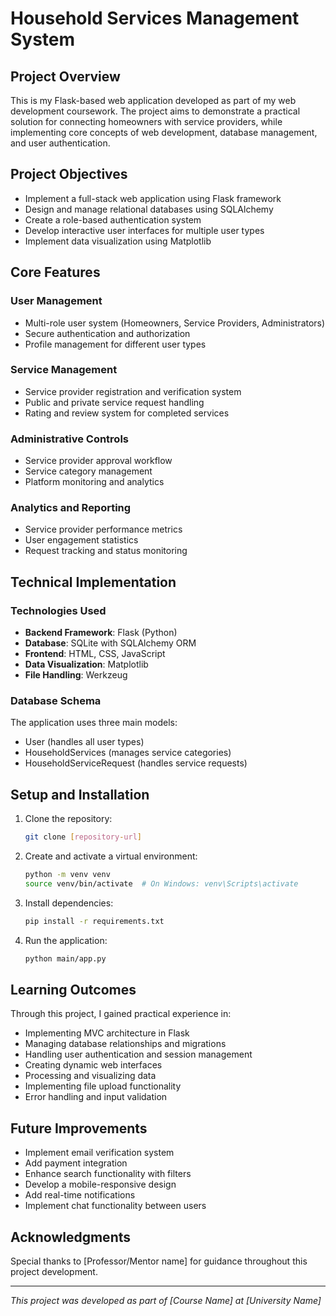 # Household Services Management System

## Project Overview
This is my Flask-based web application developed as part of my web development coursework. The project aims to demonstrate a practical solution for connecting homeowners with service providers, while implementing core concepts of web development, database management, and user authentication.

## Project Objectives
- Implement a full-stack web application using Flask framework
- Design and manage relational databases using SQLAlchemy
- Create a role-based authentication system
- Develop interactive user interfaces for multiple user types
- Implement data visualization using Matplotlib

## Core Features

### User Management
- Multi-role user system (Homeowners, Service Providers, Administrators)
- Secure authentication and authorization
- Profile management for different user types

### Service Management
- Service provider registration and verification system
- Public and private service request handling
- Rating and review system for completed services

### Administrative Controls
- Service provider approval workflow
- Service category management
- Platform monitoring and analytics

### Analytics and Reporting
- Service provider performance metrics
- User engagement statistics
- Request tracking and status monitoring

## Technical Implementation

### Technologies Used
- **Backend Framework**: Flask (Python)
- **Database**: SQLite with SQLAlchemy ORM
- **Frontend**: HTML, CSS, JavaScript
- **Data Visualization**: Matplotlib
- **File Handling**: Werkzeug

### Database Schema
The application uses three main models:
- User (handles all user types)
- HouseholdServices (manages service categories)
- HouseholdServiceRequest (handles service requests)

## Setup and Installation

1. Clone the repository:
   ```bash
   git clone [repository-url]
   ```

2. Create and activate a virtual environment:
   ```bash
   python -m venv venv
   source venv/bin/activate  # On Windows: venv\Scripts\activate
   ```

3. Install dependencies:
   ```bash
   pip install -r requirements.txt
   ```

4. Run the application:
   ```bash
   python main/app.py
   ```

## Learning Outcomes
Through this project, I gained practical experience in:
- Implementing MVC architecture in Flask
- Managing database relationships and migrations
- Handling user authentication and session management
- Creating dynamic web interfaces
- Processing and visualizing data
- Implementing file upload functionality
- Error handling and input validation

## Future Improvements
- Implement email verification system
- Add payment integration
- Enhance search functionality with filters
- Develop a mobile-responsive design
- Add real-time notifications
- Implement chat functionality between users

## Acknowledgments
Special thanks to [Professor/Mentor name] for guidance throughout this project development.

---

*This project was developed as part of [Course Name] at [University Name]* 
